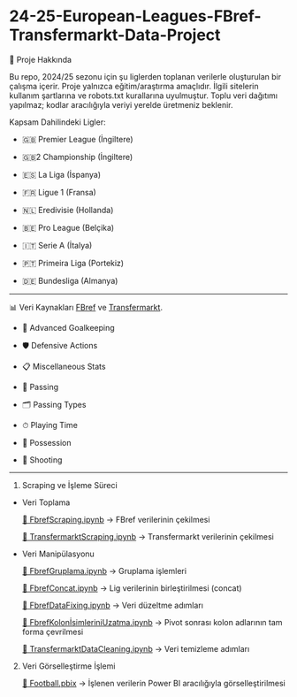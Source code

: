 
# 24-25-European-Leagues-FBref-Transfermarkt-Data-Project

📌 Proje Hakkında 

Bu repo, 2024/25 sezonu için şu liglerden toplanan verilerle oluşturulan bir çalışma içerir. Proje yalnızca eğitim/araştırma amaçlıdır. İlgili sitelerin kullanım şartlarına ve robots.txt kurallarına uyulmuştur. Toplu veri dağıtımı yapılmaz; kodlar aracılığıyla veriyi yerelde üretmeniz beklenir. 

Kapsam Dahilindeki Ligler:

- 🇬🇧 Premier League (İngiltere)

- 🇬🇧2 Championship (İngiltere)

- 🇪🇸 La Liga (İspanya)

- 🇫🇷 Ligue 1 (Fransa)

- 🇳🇱 Eredivisie (Hollanda)

- 🇧🇪 Pro League (Belçika)

- 🇮🇹 Serie A (İtalya)

- 🇵🇹 Primeira Liga (Portekiz)

- 🇩🇪 Bundesliga (Almanya)

--------------------------------------------------------------------
📊 Veri Kaynakları [FBref](https://fbref.com/) ve [Transfermarkt](https://www.transfermarkt.com/). 

- 🎯 Advanced Goalkeeping

- 🛡️ Defensive Actions

- 📋 Miscellaneous Stats

- 🎯 Passing

- 🗂 Passing Types

- ⏱ Playing Time

- 🔄 Possession

- 🎯 Shooting

------------------------------------------------------------------------

1.  Scraping ve İşleme Süreci

- Veri Toplama

  [📄 FbrefScraping.ipynb](FbrefScraping.ipynb) → FBref verilerinin çekilmesi
  
  [📄 TransfermarktScraping.ipynb](TransfermarktScraping.ipynb) → Transfermarkt verilerinin çekilmesi

- Veri Manipülasyonu
    
    [📄 FbrefGruplama.ipynb](notebooks/FbrefGruplama.ipynb) → Gruplama işlemleri
  
    [📄 FbrefConcat.ipynb](notebooks/FbrefConcat.ipynb) → Lig verilerinin birleştirilmesi (concat)
  
    [📄 FbrefDataFixing.ipynb](notebooks/FbrefDataFixing.ipynb) → Veri düzeltme adımları
  
    [📄 FbrefKolonİsimleriniUzatma.ipynb](notebooks/FbrefKolonİsimleriniUzatma.ipynb) → Pivot sonrası kolon adlarının tam forma çevrilmesi

    [📄 TransfermarktDataCleaning.ipynb](notebooks/TransfermarktDataCleaning.ipynb) → Veri temizleme adımları

2.  Veri Görselleştirme İşlemi
   
     [📄 Football.pbix](Football.pbix) → İşlenen verilerin Power BI aracılığıyla görselleştirilmesi
